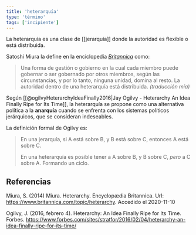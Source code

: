 ```yaml
---
title: 'heterarquía'
type: 'término'
tags: ['incipiente']
---
```


La heterarquía es una clase de [[jerarquía]] donde la autoridad es flexible o está distribuida.

Satoshi Miura la define en la enciclopedia [*Britannica*](https://www.britannica.com/topic/heterarchy) como:

>Una forma de gestión o gobierno en la cual cada miembro puede gobernar o ser gobernado por otros miembros, según las circunstancias, y por lo tanto, ninguna unidad, domina al resto. La autoridad dentro de una heterarquía está distribuida. *(traducción mía)*

Según [[@ogilvyHeterarchyIdeaFinally2016|Jay Ogilvy - Heterarchy An Idea Finally Ripe for Its Time]], la heterarquía se propone como una alternativa política a la **anarquía** cuando se enfrenta con los sistemas políticos jerárquicos, que se consideran indeseables.

La definición formal de Ogilvy es:

>En una jerarquía, si A está sobre B, y B está sobre C, entonces A está sobre C.
>
>En una heterarquía es posible tener a A  sobre B, y B sobre C, *pero* a C sobre A. Formando un ciclo.

## Referencias

Miura, S. (2014) Miura. Heterarchy. Encyclopædia Britannica. Url: https://www.britannica.com/topic/heterarchy. Accedido el 2020-11-10

Ogilvy, J. (2016, febrero 4). Heterarchy: An Idea Finally Ripe for Its Time. Forbes. https://www.forbes.com/sites/stratfor/2016/02/04/heterarchy-an-idea-finally-ripe-for-its-time/
